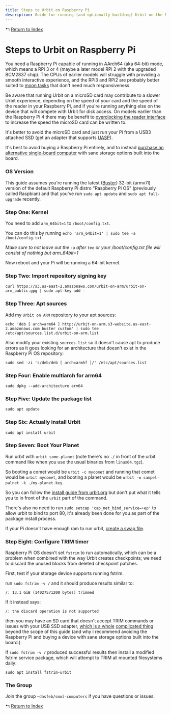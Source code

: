 ```yaml
---
title: Steps to Urbit on Raspberry Pi
description: Guide for running (and optionally building) Urbit on the Raspberry Pi
---
```


↰ [Return to Index](index.md)

# Steps to Urbit on Raspberry Pi

You need a Raspberry Pi capable of running in AArch64 (aka 64-bit) mode, which means a RPi 3 or 4 (maybe a later model RPi 2 with the upgraded BCM2837 chip). The CPUs of earlier models will struggle with providing a smooth interactive experience, and the RPi3 and RPi2 are probably better suited to [moon tasks](https://urbit.org/docs/glossary/moon/) that don't need much responsiveness.

Be aware that running Urbit on a microSD card may contribute to a slower Urbit experience, depending on the speed of your card and the speed of the reader in your Raspberry Pi, and if you're running anything else on the device that will compete with Urbit for disk access. On models earlier than the Raspberry Pi 4 there may be benefit to [overclocking the reader interface](https://www.jeffgeerling.com/blog/2016/how-overclock-microsd-card-reader-on-raspberry-pi-3) to increase the speed the microSD card can be written to.

It's better to avoid the microSD card and just run your Pi from a USB3 attached SSD (get an adapter that supports [UASP](https://www.jeffgeerling.com/blog/2020/uasp-makes-raspberry-pi-4-disk-io-50-faster)).

It's best to avoid buying a Raspberry Pi entirely, and to instead [purchase an alternative single-board computer](Buying_Guide.md) with sane storage options built into the board.

### OS Version

This guide assumes you're running the latest ([Buster](https://www.raspberrypi.org/blog/buster-the-new-version-of-raspbian/)) 32-bit (armv7l) version of the default Raspberry Pi distro "Raspberry Pi OS" (previously called Raspbian) and that you've run `sudo apt update` and `sudo apt full-upgrade` recently.

### Step One: Kernel

You need to add `arm_64bit=1` to `/boot/config.txt`.

You can do this by running `echo 'arm_64bit=1' | sudo tee -a /boot/config.txt`

*Make sure to not leave out the `-a` after `tee` or your /boot/config.txt file will consist of nothing but arm_64bit=1*

Now reboot and your Pi will be running a 64-bit kernel.

### Step Two: Import repository signing key

```
curl https://s3.us-east-2.amazonaws.com/urbit-on-arm/urbit-on-arm_public.gpg | sudo apt-key add -
```

### Step Three: Apt sources

Add my `Urbit on ARM` repository to your apt sources:

```
echo 'deb [ arch=arm64 ] http://urbit-on-arm.s3-website.us-east-2.amazonaws.com buster custom' | sudo tee /etc/apt/sources.list.d/urbit-on-arm.list
```

Also modify your existing `sources.list` so it doesn't cause apt to produce errors as it goes looking for an architecture that doesn't exist in the Raspberry Pi OS repository:

`sudo sed -zi 's/deb/deb [ arch=armhf ]/' /etc/apt/sources.list`

### Step Four: Enable multiarch for arm64

`sudo dpkg --add-architecture arm64`

### Step Five: Update the package list

`sudo apt update`

### Step Six: Actually install Urbit

`sudo apt install urbit`

### Step Seven: Boot Your Planet

Run urbit with `urbit some-planet` (note there's no `./` in front of the urbit command like when you use the usual binaries from `linux64.tgz`).

So booting a comet would be `urbit -c mycomet` and running that comet would be `urbit mycomet`, and booting a planet would be `urbit -w sampel-palnet -k ./my-planet.key`.

So you can follow the [install guide from urbit.org](https://urbit.org/using/install/) but don't put what it tells you to in front of the `urbit` part of the command.

There's also no need to run `sudo setcap 'cap_net_bind_service=+ep'` to allow urbit to bind to port 80, it's already been done for you as part of the package install process.

If your Pi doesn't have enough ram to run urbit, [create a swap file](https://raspberrypi.stackexchange.com/a/1605).

### Step Eight: Configure TRIM timer

Raspberry Pi OS doesn't set `fstrim` to run automatically, which can be a problem when combined with the way Urbit creates checkpoints; we need to discard the unused blocks from deleted checkpoint patches.

First, test if your storage device supports running fstrim.

run `sudo fstrim -v /` and it should produce results similar to:

`/: 13.1 GiB (14027571200 bytes) trimmed`

If it instead says:

`/: the discard operation is not supported`

then you may have an SD card that doesn't accept TRIM commands or issues with your USB SSD adapter, [which is a whole](https://www.glump.net/howto/desktop/enable-trim-on-an-external-ssd-on-linux) [complicated thing](https://www.jeffgeerling.com/blog/2020/enabling-trim-on-external-ssd-on-raspberry-pi) beyond the scope of this guide (and why I recommend avoiding the Raspberry Pi and buying a device with sane storage options built into the board.)

If `sudo fstrim -v /` produced successful results then install a modified fstrim service package, which will attempt to TRIM all mounted filesystems daily:

`sudo apt install fstrim-urbit`

### The Group

Join the group `~dasfeb/smol-computers` if you have questions or issues.

↰ [Return to Index](index.md)
